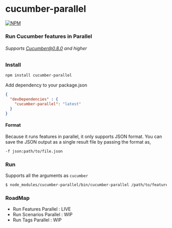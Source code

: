 # cucumber-parallel

[![NPM](https://nodei.co/npm/cucumber-parallel.png?stars&downloads)](https://nodei.co/npm/cucumber-parallel/)

### Run Cucumber features in Parallel
###### Supports Cucumber@0.8.0 and higher


### Install

``` bash
npm install cucumber-parallel
```

Add dependency to your package.json

``` json
{
  "devDependencies" : {
    "cucumber-parallel": "latest"
  }
}
```

#### Format
Because it runs features in parallel, it only supports JSON format. You can save the JSON output as a single result file by passing the format as,

```bash
-f json:path/to/file.json
```

### Run

Supports all the arguments as `cucumber`

``` bash
$ node_modules/cucumber-parallel/bin/cucumber-parallel /path/to/features -r /path/to/step-defs -f json:path/to/file --tags=@myTag 
```

### RoadMap
- Run Features Parallel   : LIVE
- Run Scenarios Parallel  : WIP
- Run Tags Parallel       : WIP



